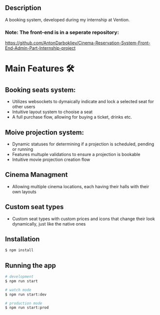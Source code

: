 
## Description

A booking system, developed during my internship at Vention.

### Note: The front-end is in a seperate repository:
https://github.com/AntonDarbokliev/Cinema-Reservation-System-Front-End-Admin-Part-Internship-project

# Main Features 🛠️
## Booking seats system: 
- Utilizes websockets to dymaically indicate and lock a selected seat for other users
- Intuitive layout system to chooise a seat
- A full purchase flow, allowing for buying a ticket, drinks etc.
## Moive projection system: 
- Dynamic statuses for determining if a projection is scheduled, pending or running
- Features multuple validations to ensure a projection is bookable
- Intuitive movie projection creation flow
## Cinema Managment
- Allowing multiple cinema locations, each having their halls with their own layouts
## Custom seat types
- Custom seat types with custom prices and icons that change their look dynamically, just like the native ones 

## Installation

```bash
$ npm install
```

## Running the app

```bash
# development
$ npm run start

# watch mode
$ npm run start:dev

# production mode
$ npm run start:prod
```

